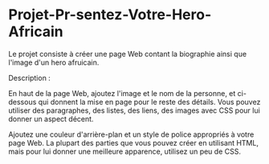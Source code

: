 # Projet-Pr-sentez-Votre-Hero-Africain
Le projet consiste à créer une page Web contant la biographie ainsi que l'image
d'un hero afruicain.

Description :

En haut de la page Web, ajoutez l'image et le nom de la personne, et ci-dessous qui donnent la mise en page pour le reste des détails. Vous pouvez utiliser des paragraphes, des listes, des liens, des images avec CSS pour lui donner un aspect décent.

Ajoutez une couleur d'arrière-plan et un style de police appropriés à votre page Web. La plupart des parties que vous pouvez créer en utilisant HTML, mais pour lui donner une meilleure apparence, utilisez un peu de CSS.